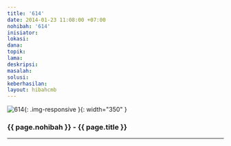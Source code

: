```yaml
---
title: '614'
date: 2014-01-23 11:08:00 +07:00
nohibah: '614'
inisiator:
lokasi:
dana:
topik:
lama:
deskripsi:
masalah:
solusi:
keberhasilan:
layout: hibahcmb
---
```


![614](/static/img/hibahcmb/614.png){: .img-responsive }{: width="350" }

### {{ page.nohibah }} - {{ page.title }}

---
